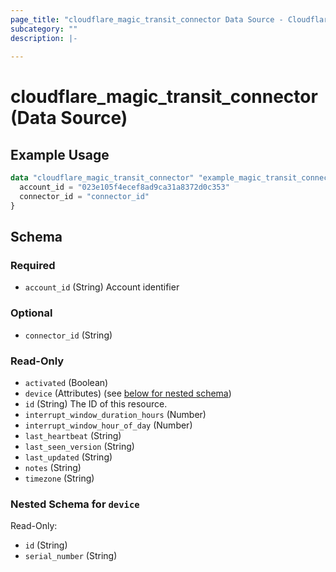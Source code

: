 ```yaml
---
page_title: "cloudflare_magic_transit_connector Data Source - Cloudflare"
subcategory: ""
description: |-
  
---
```


# cloudflare_magic_transit_connector (Data Source)



## Example Usage

```terraform
data "cloudflare_magic_transit_connector" "example_magic_transit_connector" {
  account_id = "023e105f4ecef8ad9ca31a8372d0c353"
  connector_id = "connector_id"
}
```

<!-- schema generated by tfplugindocs -->
## Schema

### Required

- `account_id` (String) Account identifier

### Optional

- `connector_id` (String)

### Read-Only

- `activated` (Boolean)
- `device` (Attributes) (see [below for nested schema](#nestedatt--device))
- `id` (String) The ID of this resource.
- `interrupt_window_duration_hours` (Number)
- `interrupt_window_hour_of_day` (Number)
- `last_heartbeat` (String)
- `last_seen_version` (String)
- `last_updated` (String)
- `notes` (String)
- `timezone` (String)

<a id="nestedatt--device"></a>
### Nested Schema for `device`

Read-Only:

- `id` (String)
- `serial_number` (String)


